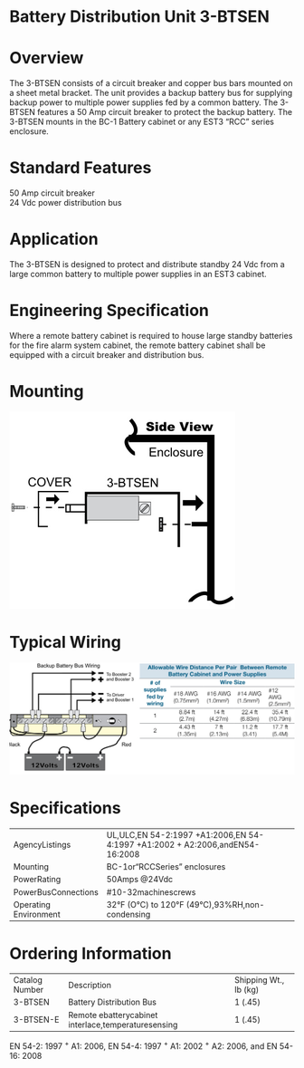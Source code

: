 # Battery Distribution Unit 3-BTSEN  

# Overview  

The 3-BTSEN consists of a circuit breaker and copper bus bars mounted on a sheet metal bracket. The unit provides a backup battery bus for supplying backup power to multiple power supplies fed by a common battery. The 3-BTSEN features a 50 Amp circuit breaker to protect the backup battery. The 3-BTSEN mounts in the BC-1 Battery cabinet or any EST3 “RCC” series enclosure.  

# Standard Features  

50 Amp circuit breaker   
24 Vdc power distribution bus  

# Application  

The 3-BTSEN is designed to protect and distribute standby 24 Vdc from a large common battery to multiple power supplies in an EST3 cabinet.  

# Engineering Specification  

Where a remote battery cabinet is required to house large standby batteries for the fire alarm system cabinet, the remote battery cabinet shall be equipped with a circuit breaker and distribution bus.  

# Mounting  

![](images/503e67f163a6ede9830042ea08a3cebd854b364f924abb406e7c53b9a1802d80.jpg)  

# Typical Wiring  

![](images/b8c8afc14d05a1ca7fb7b721ea19108540729fe35eba96c6ec61c0e11849e22d.jpg)  

# Specifications  

<html><body><table><tr><td>AgencyListings</td><td>UL,ULC,EN 54-2:1997 +A1:2006,EN 54-4:1997 +A1:2002 + A2:2006,andEN54-16:2008</td></tr><tr><td>Mounting</td><td>BC-1or“RCCSeries” enclosures</td></tr><tr><td>PowerRating</td><td>50Amps @24Vdc</td></tr><tr><td>PowerBusConnections</td><td>#10-32machinescrews</td></tr><tr><td>Operating Environment</td><td>32°F (O°C) to 120°F (49°C),93%RH,non-condensing</td></tr></table></body></html>  

# Ordering Information  

<html><body><table><tr><td>Catalog Number</td><td>Description</td><td>Shipping Wt., Ib (kg)</td></tr><tr><td>3-BTSEN</td><td>Battery Distribution Bus</td><td>1 (.45)</td></tr><tr><td>3-BTSEN-E</td><td>Remote ebatterycabinet interlace,temperaturesensing</td><td>1 (.45)</td></tr></table></body></html>

EN 54-2: 1997 $^+$ A1: 2006, EN 54-4: 1997 $^+$ A1: 2002 $^+$ A2: 2006, and EN 54-16: 2008  